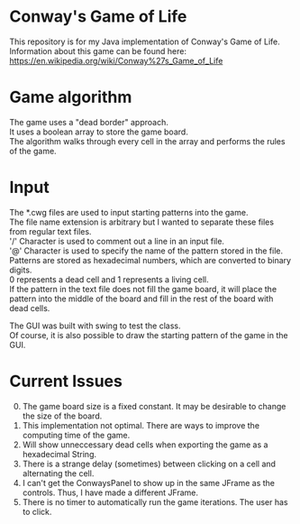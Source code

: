 # Conway's Game of Life

This repository is for my Java implementation of Conway's Game of Life.
Information about this game can be found here:
https://en.wikipedia.org/wiki/Conway%27s_Game_of_Life

# Game algorithm
The game uses a "dead border" approach.  
It uses a boolean array to store the game board.  
The algorithm walks through every cell in the array and performs the rules of the game.

# Input 
The *.cwg files are used to input starting patterns into the game.  
The file name extension is arbitrary but I wanted to separate these files from regular text files.  
'/' Character is used to comment out a line in an input file.  
'@' Character is used to specify the name of the pattern stored in the file.
Patterns are stored as hexadecimal numbers, which are converted to binary digits.  
0 represents a dead cell and 1 represents a living cell.  
If the pattern in the text file does not fill the game board, it will place the pattern into the middle of the board
and fill in the rest of the board with dead cells.  
  
The GUI was built with swing to test the class.  
Of course, it is also possible to draw the starting pattern of the game in the GUI.  
  
 
  
# Current Issues
0.  The game board size is a fixed constant. It may be desirable to change the size of the board.  
1.  This implementation not optimal. There are ways to improve the computing time of the game.  
2.  Will show unneccessary dead cells when exporting the game as a hexadecimal String.  
3.  There is a strange delay (sometimes) between clicking on a cell and alternating the cell.  
4.  I can't get the ConwaysPanel to show up in the same JFrame as the controls. Thus, I have made a different JFrame.  
5.  There is no timer to automatically run the game iterations. The user has to click.

